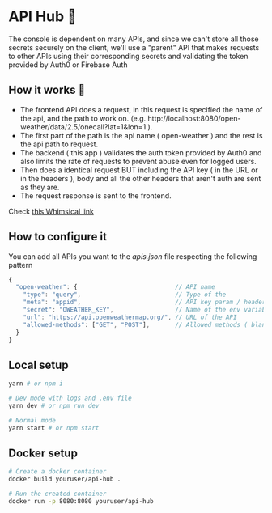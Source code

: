 # API Hub 🔑

The console is dependent on many APIs, and since we can't store all those secrets securely on the client, we'll use a "parent" API that makes requests to other APIs using their corresponding secrets and validating the token provided by Auth0 or Firebase Auth

## How it works 🤔
- The frontend API does a request, in this request is specified the name of the api, and the path to work on. (e.g. http://localhost:8080/open-weather/data/2.5/onecall?lat=1&lon=1 ).
- The first part of the path is the api name ( open-weather ) and the rest is the api path to request.
- The backend ( this app ) validates the auth token provided by Auth0 and also limits the rate of requests to prevent abuse even for logged users.
- Then does a identical request BUT including the API key ( in the URL or in the headers ), body and all the other headers that aren't auth are sent as they are.
- The request response is sent to the frontend.

Check [this Whimsical link](https://whimsical.com/Cd5GytK42BAjnKvvRBo4JN)


## How to configure it
You can add all APIs you want to the *apis.json* file respecting the following pattern
```jsx
{
  "open-weather": {                           // API name
    "type": "query",                          // Type of the 
    "meta": "appid",                          // API key param / header name
    "secret": "OWEATHER_KEY",                 // Name of the env variable containing the secret
    "url": "https://api.openweathermap.org/", // URL of the API
    "allowed-methods": ["GET", "POST"],       // Allowed methods ( blank is all )
  }
}
```

## Local setup
```bash
yarn # or npm i

# Dev mode with logs and .env file
yarn dev # or npm run dev

# Normal mode
yarn start # or npm start
```


## Docker setup
```bash
# Create a docker container
docker build youruser/api-hub .

# Run the created container
docker run -p 8080:8080 youruser/api-hub
```